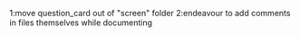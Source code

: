 1:move question_card out of "screen" folder
2:endeavour to add comments in files themselves while documenting
